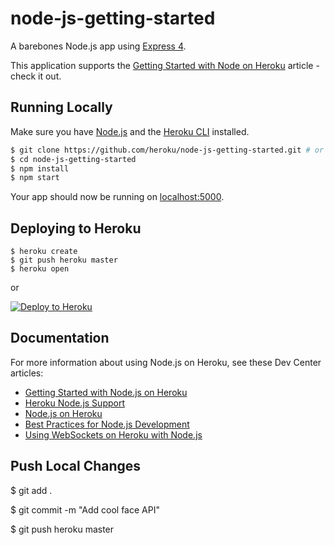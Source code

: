 # node-js-getting-started

A barebones Node.js app using [Express 4](http://expressjs.com/).

This application supports the [Getting Started with Node on Heroku](https://devcenter.heroku.com/articles/getting-started-with-nodejs) article - check it out.

## Running Locally

Make sure you have [Node.js](http://nodejs.org/) and the [Heroku CLI](https://cli.heroku.com/) installed.

```sh
$ git clone https://github.com/heroku/node-js-getting-started.git # or clone your own fork
$ cd node-js-getting-started
$ npm install
$ npm start
```

Your app should now be running on [localhost:5000](http://localhost:5000/).

## Deploying to Heroku

```
$ heroku create
$ git push heroku master
$ heroku open
```

or

[![Deploy to Heroku](https://www.herokucdn.com/deploy/button.png)](https://heroku.com/deploy)

## Documentation

For more information about using Node.js on Heroku, see these Dev Center articles:

- [Getting Started with Node.js on Heroku](https://devcenter.heroku.com/articles/getting-started-with-nodejs)
- [Heroku Node.js Support](https://devcenter.heroku.com/articles/nodejs-support)
- [Node.js on Heroku](https://devcenter.heroku.com/categories/nodejs)
- [Best Practices for Node.js Development](https://devcenter.heroku.com/articles/node-best-practices)
- [Using WebSockets on Heroku with Node.js](https://devcenter.heroku.com/articles/node-websockets)

## Push Local Changes

\$ git add .

\$ git commit -m "Add cool face API"

\$ git push heroku master
